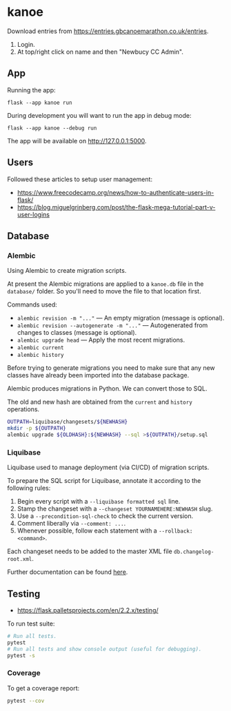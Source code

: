 # kanoe

 Download entries from https://entries.gbcanoemarathon.co.uk/entries.

 1. Login.
 2. At top/right click on name and then "Newbucy CC Admin".

## App

Running the app:

```
flask --app kanoe run
```

During development you will want to run the app in debug mode:

```
flask --app kanoe --debug run
```

The app will be available on http://127.0.0.1:5000.

## Users

Followed these articles to setup user management:

- https://www.freecodecamp.org/news/how-to-authenticate-users-in-flask/
- https://blog.miguelgrinberg.com/post/the-flask-mega-tutorial-part-v-user-logins

## Database

### Alembic

Using Alembic to create migration scripts.

At present the Alembic migrations are applied to a `kanoe.db` file in the `database/` folder. So you'll need to move the file to that location first.

Commands used:

- `alembic revision -m "..."` — An empty migration (message is optional).
- `alembic revision --autogenerate -m "..."` — Autogenerated from changes to classes (message is optional).
- `alembic upgrade head` — Apply the most recent migrations.
- `alembic current`
- `alembic history`

Before trying to generate migrations you need to make sure that any new classes have already been imported into the database package.

Alembic produces migrations in Python. We can convert those to SQL.

The old and new hash are obtained from the `current` and `history` operations.

```bash
OUTPATH=liquibase/changesets/${NEWHASH}
mkdir -p ${OUTPATH}
alembic upgrade ${OLDHASH}:${NEWHASH} --sql >${OUTPATH}/setup.sql
```

### Liquibase

Liquibase used to manage deployment (via CI/CD) of migration scripts.

To prepare the SQL script for Liquibase, annotate it according to the following rules:

1. Begin every script with a `--liquibase formatted sql` line.
2. Stamp the changeset with a `--changeset YOURNAMEHERE:NEWHASH` slug.
3. Use a `--precondition-sql-check` to check the current version.
4. Comment liberally via `--comment: ...`.
5. Whenever possible, follow each statement with a `--rollback: <command>`.

Each changeset needs to be added to the master XML file `db.changelog-root.xml`.

Further documentation can be found [here](https://docs.liquibase.com/concepts/basic/sql-format.html).

## Testing

- https://flask.palletsprojects.com/en/2.2.x/testing/

To run test suite:

```bash
# Run all tests.
pytest
# Run all tests and show console output (useful for debugging).
pytest -s
```

### Coverage

To get a coverage report:

```bash
pytest --cov
```
